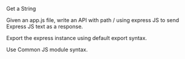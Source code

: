 Get a String

Given an app.js file, write an API with path / using express JS to send Express JS text as a response.

Export the express instance using default export syntax.

Use Common JS module syntax.
